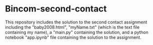 # Bincom-second-contact

This repository includes the solution to the second contact assignment including the "baby2008.html",
"myName.txt" (which is the text file containing my name), a "main.py" containing the solution, and 
a python notebook "app.ipynb" file containing the solution to the assignment.
